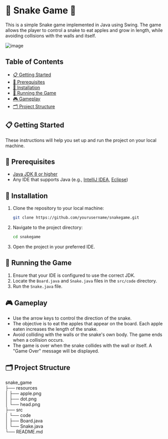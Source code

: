 # 🐍 Snake Game 📙

This is a simple Snake game implemented in Java using Swing. The game allows the player to control a snake to eat apples and grow in length, while avoiding collisions with the walls and itself.

![image](https://github.com/DoaaOsamaK/OOP-Java/assets/147305995/2d3d7c94-22aa-4986-b2b4-efbe2eb3af61)


## Table of Contents

- [📋 Getting Started](#getting-started)
- [🔧 Prerequisites](#prerequisites)
- [💾 Installation](#installation)
- [🚀 Running the Game](#running-the-game)
- [🎮 Gameplay](#gameplay)
- [🗂️ Project Structure](#project-structure)

## 📋 Getting Started

These instructions will help you set up and run the project on your local machine.

## 🔧 Prerequisites

- [Java JDK 8 or higher](https://www.oracle.com/java/technologies/javase-jdk11-downloads.html)
- Any IDE that supports Java (e.g., [IntelliJ IDEA](https://www.jetbrains.com/idea/download/), [Eclipse](https://www.eclipse.org/downloads/))

## 💾 Installation

1. Clone the repository to your local machine:

    ```bash
    git clone https://github.com/yourusername/snakegame.git
    ```

2. Navigate to the project directory:

    ```bash
    cd snakegame
    ```

3. Open the project in your preferred IDE.

## 🚀 Running the Game

1. Ensure that your IDE is configured to use the correct JDK.
2. Locate the `Board.java` and `Snake.java` files in the `src/code` directory.
3. Run the `Snake.java` file.

## 🎮 Gameplay

- Use the arrow keys to control the direction of the snake.
- The objective is to eat the apples that appear on the board. Each apple eaten increases the length of the snake.
- Avoid colliding with the walls or the snake's own body. The game ends when a collision occurs.
- The game is over when the snake collides with the wall or itself. A "Game Over" message will be displayed.

## 🗂️ Project Structure

<div>
snake_game<br>
├── resources<br>
│ ├── apple.png<br>
│ ├── dot.png<br>
│ └── head.png<br>
├── src<br>
│ └── code<br>
│ ├── Board.java<br>
│ └── Snake.java<br>
└── README.md
</div>
